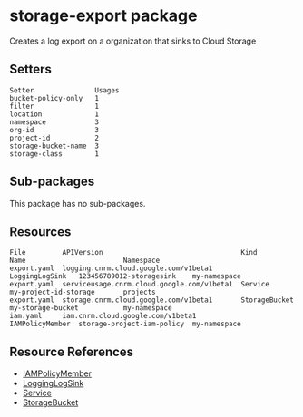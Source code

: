 # storage-export package

Creates a log export on a organization that sinks to Cloud Storage

## Setters

```
Setter               Usages
bucket-policy-only   1
filter               1
location             1
namespace            3
org-id               3
project-id           2
storage-bucket-name  3
storage-class        1
```

## Sub-packages

This package has no sub-packages.

## Resources

```
File         APIVersion                                  Kind             Name                        Namespace
export.yaml  logging.cnrm.cloud.google.com/v1beta1       LoggingLogSink   123456789012-storagesink    my-namespace
export.yaml  serviceusage.cnrm.cloud.google.com/v1beta1  Service          my-project-id-storage       projects
export.yaml  storage.cnrm.cloud.google.com/v1beta1       StorageBucket    my-storage-bucket           my-namespace
iam.yaml     iam.cnrm.cloud.google.com/v1beta1           IAMPolicyMember  storage-project-iam-policy  my-namespace
```

## Resource References

- [IAMPolicyMember](https://cloud.google.com/config-connector/docs/reference/resource-docs/iam/iampolicymember)
- [LoggingLogSink](https://cloud.google.com/config-connector/docs/reference/resource-docs/logging/logginglogsink)
- [Service](https://cloud.google.com/config-connector/docs/reference/resource-docs/serviceusage/service)
- [StorageBucket](https://cloud.google.com/config-connector/docs/reference/resource-docs/storage/storagebucket)

